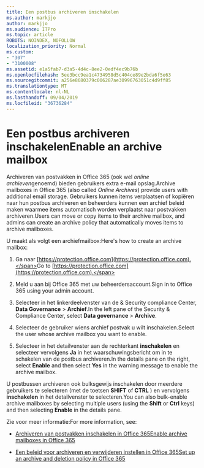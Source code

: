 ```yaml
---
title: Een postbus archiveren inschakelen
ms.author: markjjo
author: markjjo
ms.audience: ITPro
ms.topic: article
ROBOTS: NOINDEX, NOFOLLOW
localization_priority: Normal
ms.custom:
- "307"
- "3100008"
ms.assetid: e1a5fab7-d3a5-4d4c-8ee2-0edf4ec9b76b
ms.openlocfilehash: 5ee3bcc9ea1c4734958d5c404ce89e2bda6f5e63
ms.sourcegitcommit: a256e8680379c006287ae30996763051c4d9ff85
ms.translationtype: MT
ms.contentlocale: nl-NL
ms.lasthandoff: 09/04/2019
ms.locfileid: "36736284"
---
```

# <a name="enable-an-archive-mailbox"></a><span data-ttu-id="69e37-102">Een postbus archiveren inschakelen</span><span class="sxs-lookup"><span data-stu-id="69e37-102">Enable an archive mailbox</span></span>

<span data-ttu-id="69e37-103">Archiveren van postvakken in Office 365 (ook wel *online archieven*genoemd) bieden gebruikers extra e-mail opslag.</span><span class="sxs-lookup"><span data-stu-id="69e37-103">Archive mailboxes in Office 365 (also called  *Online Archives*) provide users with additional email storage.</span></span> <span data-ttu-id="69e37-104">Gebruikers kunnen items verplaatsen of kopiëren naar hun postbus archiveren en beheerders kunnen een archief beleid maken waarmee items automatisch worden verplaatst naar postvakken archiveren.</span><span class="sxs-lookup"><span data-stu-id="69e37-104">Users can move or copy items to their archive mailbox, and admins can create an archive policy that automatically moves items to archive mailboxes.</span></span>
  
<span data-ttu-id="69e37-105">U maakt als volgt een archiefmailbox:</span><span class="sxs-lookup"><span data-stu-id="69e37-105">Here's how to create an archive mailbox:</span></span>
  
1. <span data-ttu-id="69e37-106">Ga naar [https://protection.office.com](https://protection.office.com).</span><span class="sxs-lookup"><span data-stu-id="69e37-106">Go to [https://protection.office.com](https://protection.office.com).</span></span>

2. <span data-ttu-id="69e37-107">Meld u aan bij Office 365 met uw beheerdersaccount.</span><span class="sxs-lookup"><span data-stu-id="69e37-107">Sign in to Office 365 using your admin account.</span></span>

3. <span data-ttu-id="69e37-108">Selecteer in het linkerdeelvenster van de &amp; Security compliance Center, **Data Governance** \> **Archief**.</span><span class="sxs-lookup"><span data-stu-id="69e37-108">In the left pane of the Security &amp; Compliance Center, select **Data governance** \> **Archive**.</span></span>

4. <span data-ttu-id="69e37-109">Selecteer de gebruiker wiens archief postvak u wilt inschakelen.</span><span class="sxs-lookup"><span data-stu-id="69e37-109">Select the user whose archive mailbox you want to enable.</span></span>

5. <span data-ttu-id="69e37-110">Selecteer in het detailvenster aan de rechterkant **inschakelen** en selecteer vervolgens **Ja** in het waarschuwingsbericht om in te schakelen van de postbus archiveren.</span><span class="sxs-lookup"><span data-stu-id="69e37-110">In the details pane on the right, select **Enable** and then select **Yes** in the warning message to enable the archive mailbox.</span></span>

<span data-ttu-id="69e37-111">U postbussen archiveren ook bulksgewijs inschakelen door meerdere gebruikers te selecteren (met de toetsen **SHIFT** of **CTRL** ) en vervolgens **inschakelen** in het detailvenster te selecteren.</span><span class="sxs-lookup"><span data-stu-id="69e37-111">You can also bulk-enable archive mailboxes by selecting multiple users (using the **Shift** or **Ctrl** keys) and then selecting **Enable** in the details pane.</span></span>
  
<span data-ttu-id="69e37-112">Zie voor meer informatie:</span><span class="sxs-lookup"><span data-stu-id="69e37-112">For more information, see:</span></span>
  
- [<span data-ttu-id="69e37-113">Archiveren van postvakken inschakelen in Office 365</span><span class="sxs-lookup"><span data-stu-id="69e37-113">Enable archive mailboxes in Office 365</span></span>](https://docs.microsoft.com/office365/securitycompliance/enable-archive-mailboxes)

- [<span data-ttu-id="69e37-114">Een beleid voor archiveren en verwijderen instellen in Office 365</span><span class="sxs-lookup"><span data-stu-id="69e37-114">Set up an archive and deletion policy in Office 365</span></span>](https://docs.microsoft.com//office365/securitycompliance/set-up-an-archive-and-deletion-policy-for-mailboxes)
